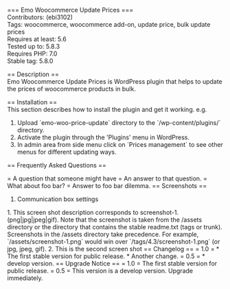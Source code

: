 === Emo Woocommerce Update Prices ===<br/>
Contributors: (ebi3102) <br/>
Tags: woocommerce, woocommerce add-on, update price, bulk update prices <br/>
Requires at least: 5.6 <br/>
Tested up to: 5.8.3 <br/>
Requires PHP: 7.0 <br/>
Stable tag: 5.8.0 <br/>

== Description == <br/>
Emo Woocommerce Update Prices  is WordPress plugin that helps to update the prices of woocommerce products in bulk. <br/>


== Installation == <br/>
This section describes how to install the plugin and get it working.
e.g.
<ol>
<li> Upload `emo-woo-price-update` directory to the `/wp-content/plugins/` directory. </li>
<li> Activate the plugin through the 'Plugins' menu in WordPress. </li>
<li> In admin area from side menu click on `Prices management` to see other menus for different updating ways. </li> 
</ol>
== Frequently Asked Questions == <br/>

= A question that someone might have =
An answer to that question.
= What about foo bar? =
Answer to foo bar dilemma.
== Screenshots ==
<ol>
<li>Communication box settings</li>
</ol>
1. This screen shot description corresponds to screenshot-1.(png|jpg|jpeg|gif). Note that the screenshot is taken from
the /assets directory or the directory that contains the stable readme.txt (tags or trunk). Screenshots in the /assets
directory take precedence. For example, `/assets/screenshot-1.png` would win over `/tags/4.3/screenshot-1.png`
(or jpg, jpeg, gif).
2. This is the second screen shot
== Changelog ==
= 1.0 =
* The first stable version for public release.
* Another change.
= 0.5 =
* develop version.
== Upgrade Notice ==
= 1.0 =
The first stable version for public release.
= 0.5 =
This version is a develop version. Upgrade immediately.